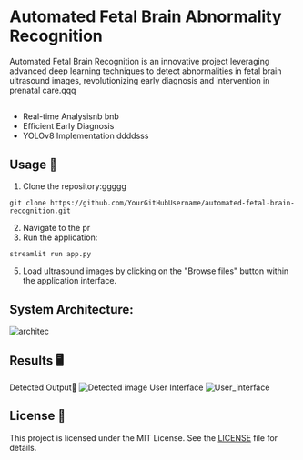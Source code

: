 # Automated Fetal Brain Abnormality Recognition

Automated Fetal Brain  Recognition is an innovative project leveraging advanced deep learning techniques to detect abnormalities in fetal brain ultrasound images, revolutionizing early diagnosis and intervention in prenatal care.qqq

##
- Real-time Analysisnb bnb
- Efficient Early Diagnosis
- YOLOv8 Implementation
ddddsss
## Usage 🚀
1. Clone the repository:ggggg

```dddd
git clone https://github.com/YourGitHubUsername/automated-fetal-brain-recognition.git
```

2. Navigate to the pr
4. Run the application:
```
streamlit run app.py
```

5. Load ultrasound images by clicking on the "Browse files" button within the application interface.

## System Architecture:
![architec](https://github.com/Fawziya20/Automated-Fetal-Brain-Abnormality-Recognition/assets/75235022/164af627-c6d8-46cd-a8a5-eed9c628b850)


## Results 🖥️
Detected Output🧠
![Detected image](https://github.com/Fawziya20/Automated-Fetal-Brain-Abnormality-Recognition/assets/75235022/058f8860-8027-4d7e-b63b-63c66edaaae7)
User Interface
![User_interface](https://github.com/Fawziya20/Automated-Fetal-Brain-Abnormality-Recognition/assets/75235022/8d1d1528-73d3-4f12-a2de-1b7655a8dbab)

## License 📝

This project is licensed under the MIT License. See the [LICENSE](LICENSE) file for details.


